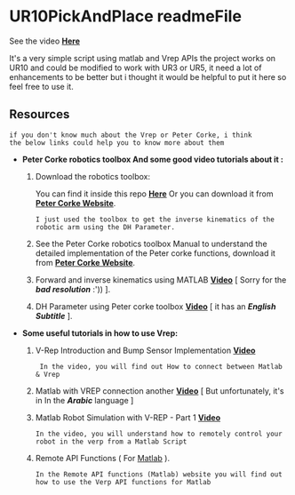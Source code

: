 # UR10PickAndPlace readmeFile
See the video **[Here](https://www.youtube.com/watch?v=_h7UCMDZQhQ&feature=youtu.be)**
   
   It's a very simple script using matlab and Vrep APIs the project works on UR10 and could be modified to 
   work with UR3 or UR5, it need a lot of enhancements to be better but i thought it would be helpful to
   put it here so feel free to use it.
   
## Resources 
    if you don't know much about the Vrep or Peter Corke, i think 
    the below links could help you to know more about them

 - **Peter Corke robotics toolbox And some good video tutorials about it :**
   1. Download the robotics toolbox:
   
      You can find it inside this repo **[Here](/Main/RoboticsToolbox_installation/)**
      Or you can download it from **[Peter Corke Website](https://petercorke.com/wordpress/toolboxes/robotics-toolbox)**.
       
          I just used the toolbox to get the inverse kinematics of the robotic arm using the DH Parameter.
   2. See the Peter Corke robotics toolbox Manual to understand the detailed implementation of the Peter corke functions, 
       download it from **[Peter Corke Website](https://petercorke.com/wordpress/toolboxes/robotics-toolbox)**.
       
   3. Forward and inverse kinematics using MATLAB **[Video](https://www.youtube.com/watch?v=UdzAq-mPC-4&t=37s)** \[ Sorry for the **_bad resolution_** :')) \].
   4. DH Parameter using Peter corke toolbox **[Video](https://www.youtube.com/watch?v=HvtD1tgpC3s&list=PLR1KtmaCt9BkKra5-2jrTwjvLgLCKm-Wc&index=14)** \[ it has an **_English Subtitle_**  \].
     
- **Some useful tutorials in how to use Vrep:**      
  1. V-Rep Introduction and Bump Sensor Implementation **[Video](https://www.youtube.com/watch?v=w68jmN1IBpo&list=PL38P7Q24q4XA7c0uNj0kO4or-bKhFYdIg)**
          
          In the video, you will find out How to connect between Matlab & Vrep
  2. Matlab with VREP connection another **[Video](https://www.youtube.com/watch?v=zk22-88xTCU&t=368s)**  \[ But unfortunately, it's in In the **_Arabic_** language ]
  3.  Matlab Robot Simulation with V-REP - Part 1 **[Video](https://www.youtube.com/watch?v=piI5wYEXUms&t=4s)**  
 
          In the video, you will understand how to remotely control your robot in the verp from a Matlab Script
   4. Remote API Functions ( For [Matlab](http://www.coppeliarobotics.com/helpFiles/en/remoteApiFunctionsMatlab.htm) ).
   
          In the Remote API functions (Matlab) website you will find out how to use the Verp API functions for Matlab
